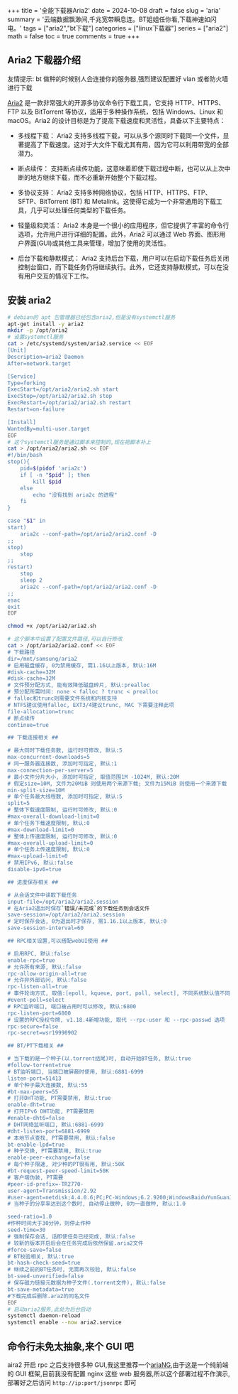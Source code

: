 +++
title = '全能下载器Aria2'
date = 2024-10-08
draft = false
slug = 'aria'
summary = '云端数据飘渺间,千兆宽带瞬息连。BT姐姐任你看,下载神速如闪电。'
tags = ["aria2","bt下载"]
categories = ["linux下载器"]
series = ["aria2"]
math = false
toc = true
comments = true
+++

## Aria2 下载器介绍

友情提示: bt 做种的时候别人会连接你的服务器,强烈建议配置好 vlan 或者防火墙进行下载

[Aria2](https://aria2.github.io/) 是一款非常强大的开源多协议命令行下载工具，它支持 HTTP、HTTPS、FTP 以及 BitTorrent 等协议，适用于多种操作系统，包括 Windows、Linux 和 macOS。Aria2 的设计目标是为了提高下载速度和灵活性，具备以下主要特点：

- 多线程下载：
  Aria2 支持多线程下载，可以从多个源同时下载同一个文件，显著提高了下载速度。这对于大文件下载尤其有用，因为它可以利用带宽的全部潜力。

- 断点续传：
  支持断点续传功能，这意味着即使下载过程中断，也可以从上次中断的地方继续下载，而不必重新开始整个下载过程。

- 多协议支持：
  Aria2 支持多种网络协议，包括 HTTP、HTTPS、FTP、SFTP、BitTorrent (BT) 和 Metalink。这使得它成为一个非常通用的下载工具，几乎可以处理任何类型的下载任务。

- 轻量级和灵活：
  Aria2 本身是一个很小的应用程序，但它提供了丰富的命令行选项，允许用户进行详细的配置。此外，Aria2 可以通过 Web 界面、图形用户界面(GUI)或其他工具来管理，增加了使用的灵活性。

- 后台下载和静默模式：
  Aria2 支持后台下载，用户可以在启动下载任务后关闭控制台窗口，而下载任务仍将继续执行。此外，它还支持静默模式，可以在没有用户交互的情况下工作。

## 安装 aria2

```bash
# debian的 apt 包管理器已经包含aria2,但是没有systemctl服务
apt-get install -y aria2
mkdir -p /opt/aria2
# 设置systemctl服务
cat > /etc/systemd/system/aria2.service << EOF
[Unit]
Description=aria2 Daemon
After=network.target

[Service]
Type=forking
ExecStart=/opt/aria2/aria2.sh start
ExecStop=/opt/aria2/aria2.sh stop
ExecRestart=/opt/aria2/aria2.sh restart
Restart=on-failure

[Install]
WantedBy=multi-user.target
EOF
# 这个systemctl服务是通过脚本来控制的,现在把脚本补上
cat > /opt/aria2/aria2.sh << EOF
#!/bin/bash
stop(){
    pid=$(pidof 'aria2c')
    if [ -n "$pid" ]; then
        kill $pid
    else
        echo "没有找到 aria2c 的进程"
    fi
}

case "$1" in
start)
    aria2c --conf-path=/opt/aria2/aria2.conf -D
;;
stop)
    stop
;;
restart)
    stop
    sleep 2
    aria2c --conf-path=/opt/aria2/aria2.conf -D
;;
esac
exit
EOF

chmod +x /opt/aria2/aria2.sh

# 这个脚本中设置了配置文件路径,可以自行修改
cat > /opt/aria2/aria2.conf << EOF
# 下载路径
dir=/mnt/samsung/aria2
# 启用磁盘缓存, 0为禁用缓存, 需1.16以上版本, 默认:16M
#disk-cache=32M
#disk-cache=32M
# 文件预分配方式, 能有效降低磁盘碎片, 默认:prealloc
# 预分配所需时间: none < falloc ? trunc < prealloc
# falloc和trunc则需要文件系统和内核支持
# NTFS建议使用falloc, EXT3/4建议trunc, MAC 下需要注释此项
file-allocation=trunc
# 断点续传
continue=true

## 下载连接相关 ##

# 最大同时下载任务数, 运行时可修改, 默认:5
max-concurrent-downloads=5
# 同一服务器连接数, 添加时可指定, 默认:1
max-connection-per-server=5
# 最小文件分片大小, 添加时可指定, 取值范围1M -1024M, 默认:20M
# 假定size=10M, 文件为20MiB 则使用两个来源下载; 文件为15MiB 则使用一个来源下载
min-split-size=10M
# 单个任务最大线程数, 添加时可指定, 默认:5
split=5
# 整体下载速度限制, 运行时可修改, 默认:0
#max-overall-download-limit=0
# 单个任务下载速度限制, 默认:0
#max-download-limit=0
# 整体上传速度限制, 运行时可修改, 默认:0
#max-overall-upload-limit=0
# 单个任务上传速度限制, 默认:0
#max-upload-limit=0
# 禁用IPv6, 默认:false
disable-ipv6=true

## 进度保存相关 ##

# 从会话文件中读取下载任务
input-file=/opt/aria2/aria2.session
# 在Aria2退出时保存`错误/未完成`的下载任务到会话文件
save-session=/opt/aria2/aria2.session
# 定时保存会话, 0为退出时才保存, 需1.16.1以上版本, 默认:0
save-session-interval=60

## RPC相关设置,可以搭配webUI使用 ##

# 启用RPC, 默认:false
enable-rpc=true
# 允许所有来源, 默认:false
rpc-allow-origin-all=true
# 允许非外部访问, 默认:false
rpc-listen-all=true
# 事件轮询方式, 取值:[epoll, kqueue, port, poll, select], 不同系统默认值不同
#event-poll=select
# RPC监听端口, 端口被占用时可以修改, 默认:6800
rpc-listen-port=6800
# 设置的RPC授权令牌, v1.18.4新增功能, 取代 --rpc-user 和 --rpc-passwd 选项
rpc-secure=false
rpc-secret=wsr19990902

## BT/PT下载相关 ##

# 当下载的是一个种子(以.torrent结尾)时, 自动开始BT任务, 默认:true
#follow-torrent=true
# BT监听端口, 当端口被屏蔽时使用, 默认:6881-6999
listen-port=51413
# 单个种子最大连接数, 默认:55
#bt-max-peers=55
# 打开DHT功能, PT需要禁用, 默认:true
enable-dht=true
# 打开IPv6 DHT功能, PT需要禁用
#enable-dht6=false
# DHT网络监听端口, 默认:6881-6999
#dht-listen-port=6881-6999
# 本地节点查找, PT需要禁用, 默认:false
bt-enable-lpd=true
# 种子交换, PT需要禁用, 默认:true
enable-peer-exchange=false
# 每个种子限速, 对少种的PT很有用, 默认:50K
#bt-request-peer-speed-limit=50K
# 客户端伪装, PT需要
#peer-id-prefix=-TR2770-
user-agent=Transmission/2.92
#user-agent=netdisk;4.4.0.6;PC;PC-Windows;6.2.9200;WindowsBaiduYunGuanJia
# 当种子的分享率达到这个数时, 自动停止做种, 0为一直做种, 默认:1.0

seed-ratio=1.0
#作种时间大于30分钟，则停止作种
seed-time=30
# 强制保存会话, 话即使任务已经完成, 默认:false
# 较新的版本开启后会在任务完成后依然保留.aria2文件
#force-save=false
# BT校验相关, 默认:true
bt-hash-check-seed=true
# 继续之前的BT任务时, 无需再次校验, 默认:false
bt-seed-unverified=false
# 保存磁力链接元数据为种子文件(.torrent文件), 默认:false
bt-save-metadata=true
#下载完成后删除.ara2的同名文件
EOF
# 启动aria2服务,此处为后台启动
systemctl daemon-reload
systemctl enable --now aria2.service
```

## 命令行未免太抽象,来个 GUI 吧

aira2 开启 rpc 之后支持很多种 GUI,我这里推荐一个[ariaNG](https://ariang.mayswind.net/zh_Hans/),由于这是一个纯前端的 GUI 框架,目前我没有配置 nginx 这些 web 服务器,所以这个部署过程不作演示,部署好之后访问 `http://ip:port/jsonrpc` 即可
